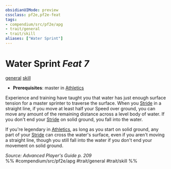 ```yaml
---
obsidianUIMode: preview
cssclass: pf2e,pf2e-feat
tags:
- compendium/src/pf2e/apg
- trait/general
- trait/skill
aliases: ["Water Sprint"]
---
```

# Water Sprint  *Feat 7*  
[general](../../Rules/traits/general.md)  [skill](../../Rules/traits/skill.md)  

- **Prerequisites**: master in [Athletics](../skills.md#Athletics)

Experience and training have taught you that water has just enough surface tension for a master sprinter to traverse the surface. When you [Stride](../../Rules/actions/stride.md) in a straight line, if you move at least half your Speed over ground, you can move any amount of the remaining distance across a level body of water. If you don't end your [Stride](../../Rules/actions/stride.md) on solid ground, you fall into the water.

If you're legendary in [Athletics](../skills.md#Athletics), as long as you start on solid ground, any part of your [Stride](../../Rules/actions/stride.md) can cross the water's surface, even if you aren't moving a straight line, though you still fall into the water if you don't end your movement on solid ground.

*Source: Advanced Player's Guide p. 209*  
%% #compendium/src/pf2e/apg #trait/general #trait/skill %%